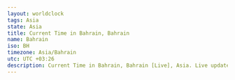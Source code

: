 ```yaml
---
layout: worldclock
tags: Asia
state: Asia
title: Current Time in Bahrain, Bahrain
name: Bahrain
iso: BH
timezone: Asia/Bahrain
utc: UTC +03:26
description: Current Time in Bahrain, Bahrain [Live], Asia. Live update now time in Bahrain, timezone Asia/Bahrain, UTC +03:26, Country ISO code & Current Local Time.
---
```


